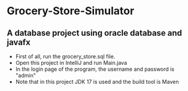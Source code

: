 # Grocery-Store-Simulator
A database project using oracle database and javafx
-
- First of all, run the grocery_store.sql file.
- Open this project in IntelliJ and run Main.java
- In the login page of the program, the username and password is "admin"
- Note that in this project JDK 17 is used and the build tool is Maven
